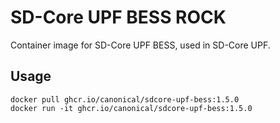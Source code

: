  # SD-Core UPF BESS ROCK

Container image for SD-Core UPF BESS, used in SD-Core UPF.

## Usage

```console
docker pull ghcr.io/canonical/sdcore-upf-bess:1.5.0
docker run -it ghcr.io/canonical/sdcore-upf-bess:1.5.0
```
